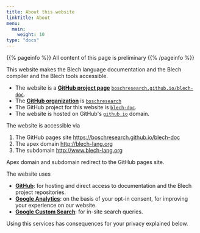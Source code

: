 ```yaml
---
title: About this website
linkTitle: About
menu:
  main:
    weight: 10
type: "docs"
---
```


{{% pageinfo %}}
All content of this page is preliminary
{{% /pageinfo %}}

This website makes the Blech language documentation and the Blech compiler and the Blech tools accessible.

* The website is a [**GitHub project page**](https://help.github.com/en/github/working-with-github-pages/about-github-pages) [`boschresearch.github.io/blech-doc`](https://boschresearch.github.io/blech-doc). 
* The [**GitHub organization**](https://help.github.com/en/github/setting-up-and-managing-organizations-and-teams/about-organizations) is [`boschresearch`](https://github.com/boschresearch)
* The GitHub project for this website is [`blech-doc`](https://github.com/boschresearch/blech-doc).
* The website is hosted on GitHub's [`github.io`](https://github.io) domain.

The website is accessible via
1. The GitHub pages site https://boschresearch.github.io/blech-doc
2. The apex domain http://blech-lang.org
3. The subdomain http://www.blech-lang.org

Apex domain and subdomain redirect to the GitHub pages site.


The website uses 
* [**GitHub**](https://github.com): for hosting and direct access to documentation and the Blech project repositories.
* [**Google Analytics**](https://marketingplatform.google.com/about/analytics/): on the basis of your opt-in consent, for improving your experience on our website.
* [**Google Custom Search**](https://cse.google.com/cse/): for in-site search queries.

Using this services has consequences for your privacy explained below.
